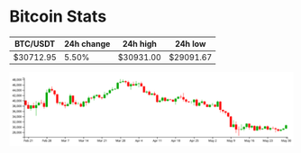 # Bitcoin Stats

BTC/USDT|24h change|24h high|24h low|
|---|---|---|---|
|$30712.95|5.50%|$30931.00|$29091.67|

<img src="./chart.svg">
